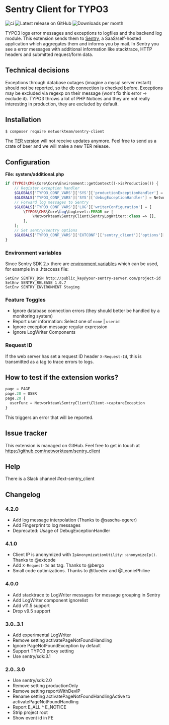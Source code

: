 # Sentry Client for TYPO3

![ci](https://github.com/networkteam/sentry_client/actions/workflows/ci.yml/badge.svg)
![Latest release on GitHub](https://img.shields.io/github/v/release/networkteam/sentry_client?logo=github)
![Downloads per month](https://img.shields.io/packagist/dm/networkteam/sentry-client?style=plastic)

TYPO3 logs error messages and exceptions to logfiles and the backend log module. This extension sends them to [Sentry](https://sentry.io/),
a SaaS/self-hosted application which aggregates them and informs you by mail. In Sentry you see a error messages with
additional information like stacktrace, HTTP headers and submitted request/form data.

## Technical decisions

Exceptions through database outages (imagine a mysql server restart) should not be reported, so the db connection is checked
before. Exceptions may be excluded via regexp on their message (won't fix this error => exclude it).
TYPO3 throws a lot of PHP Notices and they are not really interesting in production, they are excluded by default.

## Installation

```bash
$ composer require networkteam/sentry-client
```

The [TER version](https://typo3.org/extensions/repository/view/sentry_client) will not receive updates anymore. Feel free
to send us a crate of beer and we will make a new TER release.

## Configuration

**File: system/additional.php**
```php
if (TYPO3\CMS\Core\Core\Environment::getContext()->isProduction()) {
    // Register exception handler
    $GLOBALS['TYPO3_CONF_VARS']['SYS']['productionExceptionHandler'] = Networkteam\SentryClient\ProductionExceptionHandler::class;
    $GLOBALS['TYPO3_CONF_VARS']['SYS']['debugExceptionHandler'] = Networkteam\SentryClient\ProductionExceptionHandler::class;
    // Forward log messages to Sentry
    $GLOBALS['TYPO3_CONF_VARS']['LOG']['writerConfiguration'] = [
        \TYPO3\CMS\Core\Log\LogLevel::ERROR => [
            \Networkteam\SentryClient\SentryLogWriter::class => [],
        ],
    ];
    // Set sentry/sentry options
    $GLOBALS['TYPO3_CONF_VARS']['EXTCONF']['sentry_client']['options']['server_name'] = 'web3';
}
```

### Environment variables

Since Sentry SDK 2.x there are [environment variables](https://docs.sentry.io/error-reporting/configuration/?platform=php#dsn) which can be used, for example in a .htaccess file:

```apacheconfig
SetEnv SENTRY_DSN http://public_key@your-sentry-server.com/project-id
SetEnv SENTRY_RELEASE 1.0.7
SetEnv SENTRY_ENVIRONMENT Staging
```

### Feature Toggles

* Ignore database connection errors (they should better be handled by a monitoring system)
* Report user information: Select one of `none` | `userid`
* Ignore exception message regular expression
* Ignore LogWriter Components

### Request ID

If the web server has set a request ID header `X-Request-Id`, this is transmitted as a tag to trace errors to logs.

## How to test if the extension works?

```typescript
page = PAGE
page.20 = USER
page.20 {
  userFunc = Networkteam\SentryClient\Client->captureException
}
```
This triggers an error that will be reported.

## Issue tracker

This extension is managed on GitHub. Feel free to get in touch at
https://github.com/networkteam/sentry_client

## Help

There is a Slack channel #ext-sentry_client

## Changelog

### 4.2.0

* Add log message interpolation (Thanks to @sascha-egerer)
* Add Fingerprint to log messages
* Deprecated: Usage of DebugExceptionHandler

### 4.1.0

* Client IP is anonymized with `IpAnonymizationUtility::anonymizeIp()`. Thanks to @extcode
* Add `X-Request-Id` as tag. Thanks to @bergo
* Small code optimizations. Thanks to @tlueder and @LeoniePhiline

### 4.0.0

* Add stacktrace to LogWriter messages for message grouping in Sentry
* Add LogWriter component ignorelist
* Add v11.5 support
* Drop v9.5 support

### 3.0..3.1

* Add experimental LogWriter
* Remove setting activatePageNotFoundHandling
* Ignore PageNotFoundException by default
* Support TYPO3 proxy setting
* Use sentry/sdk:3.1

### 2.0..3.0

* Use sentry/sdk:2.0
* Remove setting productionOnly
* Remove setting reportWithDevIP
* Rename setting activatePageNotFoundHandlingActive to activatePageNotFoundHandling
* Report E_ALL ^ E_NOTICE
* Strip project root
* Show event id in FE
